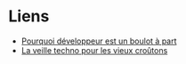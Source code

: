 # Liens

* [Pourquoi développeur est un boulot à part](http://www.jesuisundev.fr/pourquoi-developpeur-est-un-boulot-a-part/)
* [La veille techno pour les vieux croûtons](http://www.miximum.fr/veille-techno-vieux-croutons-paris-web-2015.html)
